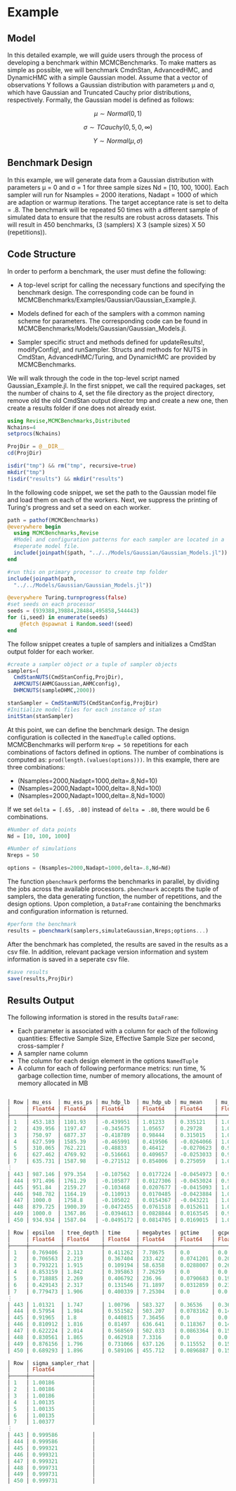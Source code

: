 # Example

## Model

In this detailed example, we will guide users through the process of developing a benchmark within MCMCBenchmarks. To make matters as simple as possible, we will benchmark CmdnStan, AdvancedHMC, and DynamicHMC with a simple Gaussian model. Assume that a vector of observations Y follows a Gaussian distribution with parameters μ and σ, which have Gaussian and Truncated Cauchy prior distributions, respectively. Formally, the Gaussian model is defined as follows:


```math
\mu \sim Normal(0,1)
```
```math
\sigma \sim TCauchy(0,5,0,\infty)
```
```math
Y \sim Normal(\mu,\sigma)
```

## Benchmark Design

In this example, we will generate data from a Gaussian distribution with parameters μ = 0 and σ = 1 for three sample sizes Nd = [10, 100, 1000]. Each sampler will run for Nsamples = 2000 iterations, Nadapt = 1000 of which are adaption or warmup iterations. The target acceptance rate is set to delta = .8. The benchmark will be repeated 50 times with a different sample of simulated data to ensure that the results are robust across datasets. This will result in 450 benchmarks, (3 (samplers) X 3 (sample sizes) X 50 (repetitions)).

## Code Structure

In order to perform a benchmark, the user must define the following:

* A top-level script for calling the necessary functions and specifying the benchmark design. The corresponding code can be found in MCMCBenchmarks/Examples/Gaussian/Gaussian_Example.jl.

* Models defined for each of the samplers with a common naming scheme for parameters. The corresponding code can be found in MCMCBenchmarks/Models/Gaussian/Gaussian_Models.jl.

* Sampler specific struct and methods defined for updateResults!, modifyConfig!, and runSampler. Structs and methods for NUTS in CmdStan, AdvancedHMC/Turing, and DynamicHMC are provided by MCMCBenchmarks.


We will walk through the code in the top-level script named Gaussian_Example.jl. In the first snippet, we call the required packages, set the number of chains to 4, set the file directory as the project directory, remove old the old CmdStan output director tmp and create a new one, then create a results folder if one does not already exist.  

```julia
using Revise,MCMCBenchmarks,Distributed
Nchains=4
setprocs(Nchains)

ProjDir = @__DIR__
cd(ProjDir)

isdir("tmp") && rm("tmp", recursive=true)
mkdir("tmp")
!isdir("results") && mkdir("results")
```

In the following code snippet, we set the path to the Gaussian model file and load them on each of the workers. Next, we suppress the printing of Turing's progress and set a seed on each worker.

```julia
path = pathof(MCMCBenchmarks)
@everywhere begin
  using MCMCBenchmarks,Revise
  #Model and configuration patterns for each sampler are located in a
  #seperate model file.
  include(joinpath($path, "../../Models/Gaussian/Gaussian_Models.jl"))
end

#run this on primary processor to create tmp folder
include(joinpath(path,
  "../../Models/Gaussian/Gaussian_Models.jl"))

@everywhere Turing.turnprogress(false)
#set seeds on each processor
seeds = (939388,39884,28484,495858,544443)
for (i,seed) in enumerate(seeds)
    @fetch @spawnat i Random.seed!(seed)
end
```

The follow snippet creates a tuple of samplers and initializes a CmdStan output folder for each worker.

```julia
#create a sampler object or a tuple of sampler objects
samplers=(
  CmdStanNUTS(CmdStanConfig,ProjDir),
  AHMCNUTS(AHMCGaussian,AHMCconfig),
  DHMCNUTS(sampleDHMC,2000))

stanSampler = CmdStanNUTS(CmdStanConfig,ProjDir)
#Initialize model files for each instance of stan
initStan(stanSampler)
```

At this point, we can define the benchmark design. The design configuration is collected in the `NamedTuple` called options. MCMCBenchmarks will perform `Nrep = 50` repetitions for each combinations of factors defined in options. The number of combinations is computed as: `prod(length.(values(options)))`. In this example, there are three combinations:

* (Nsamples=2000,Nadapt=1000,delta=.8,Nd=10)
* (Nsamples=2000,Nadapt=1000,delta=.8,Nd=100)
* (Nsamples=2000,Nadapt=1000,delta=.8,Nd=1000)

If we set `delta = [.65, .80]` instead of `delta = .80`, there would be 6 combinations.

```julia
#Number of data points
Nd = [10, 100, 1000]

#Number of simulations
Nreps = 50

options = (Nsamples=2000,Nadapt=1000,delta=.8,Nd=Nd)
```

The function `pbenchmark` performs the benchmarks in parallel, by dividing the jobs across the available processors. `pbenchmark` accepts the tuple of samplers, the data generating function, the number of repetitions, and the design options. Upon completion, a `DataFrame` containing the benchmarks and configuration information is returned.

```julia  
#perform the benchmark
results = pbenchmark(samplers,simulateGaussian,Nreps;options...)
```

After the benchmark has completed, the results are saved in the results as a csv file. In addition, relevant package version information and system information is saved in a seperate csv file.

```julia
#save results
save(results,ProjDir)
```
## Results Output
The following information is stored in the results `DataFrame`:

* Each parameter is associated with a column for each of the following quantities: Effective Sample Size, Effective Sample Size per second, cross-sampler r̂
* A sampler name column
* The column for each design element in the options `NamedTuple`
* A column for each of following performance metrics: run time, % garbage collection time, number of memory allocations, the amount of memory allocated in MB


```julia

│ Row │ mu_ess  │ mu_ess_ps │ mu_hdp_lb  │ mu_hdp_ub │ mu_mean    │ mu_r_hat │ sigma_ess │ sigma_ess_ps │ sigma_hdp_lb │ sigma_hdp_ub │ sigma_mean │ sigma_r_hat │
│     │ Float64 │ Float64   │ Float64    │ Float64   │ Float64    │ Float64  │ Float64   │ Float64      │ Float64      │ Float64      │ Float64    │ Float64     │
├─────┼─────────┼───────────┼────────────┼───────────┼────────────┼──────────┼───────────┼──────────────┼──────────────┼──────────────┼────────────┼─────────────┤
│ 1   │ 453.183 │ 1101.93   │ -0.439951  │ 1.01233   │ 0.335121   │ 1.01192  │ 561.67    │ 1365.72      │ 0.694345     │ 1.85464      │ 1.20432    │ 0.999773    │
│ 2   │ 439.956 │ 1197.47   │ -0.345675  │ 1.05657   │ 0.29728    │ 1.01183  │ 349.387   │ 950.962      │ 0.680205     │ 1.96625      │ 1.2538     │ 0.999099    │
│ 3   │ 750.97  │ 6877.37   │ -0.418789  │ 0.98444   │ 0.315015   │ 1.00147  │ 436.824   │ 4000.43      │ 0.685377     │ 1.88949      │ 1.20968    │ 1.00001     │
│ 4   │ 627.599 │ 1585.39   │ -0.465991  │ 0.419506  │ -0.0264066 │ 1.00156  │ 687.419   │ 1736.51      │ 0.41708      │ 1.11226      │ 0.723098   │ 1.0025      │
│ 5   │ 310.065 │ 762.221   │ -0.48833   │ 0.46412   │ -0.0270623 │ 0.999198 │ 375.669   │ 923.491      │ 0.354449     │ 1.16472      │ 0.747474   │ 0.99918     │
│ 6   │ 627.462 │ 4769.92   │ -0.516661  │ 0.409657  │ -0.0253033 │ 0.999118 │ 388.73    │ 2955.1       │ 0.406456     │ 1.11744      │ 0.743553   │ 0.999008    │
│ 7   │ 635.731 │ 1587.98   │ -0.271512  │ 0.854006  │ 0.275059   │ 1.0016   │ 576.698   │ 1440.52      │ 0.537828     │ 1.43556      │ 0.953825   │ 0.999986    │
⋮
│ 443 │ 987.146 │ 979.354   │ -0.107562  │ 0.0177224 │ -0.0454973 │ 0.999009 │ 916.509   │ 909.275      │ 0.960226     │ 1.04749      │ 1.00635    │ 0.999703    │
│ 444 │ 971.496 │ 1761.29   │ -0.105877  │ 0.0127306 │ -0.0453024 │ 0.999013 │ 608.395   │ 1103.0       │ 0.96735      │ 1.04969      │ 1.00694    │ 1.00024     │
│ 445 │ 951.84  │ 2159.27   │ -0.103468  │ 0.0207677 │ -0.0415093 │ 1.0003   │ 1000.0    │ 2268.53      │ 0.97463      │ 1.06208      │ 1.0171     │ 0.999189    │
│ 446 │ 948.782 │ 1164.19   │ -0.110913  │ 0.0170485 │ -0.0423884 │ 1.00133  │ 1000.0    │ 1227.04      │ 0.973883     │ 1.06253      │ 1.018      │ 0.999011    │
│ 447 │ 1000.0  │ 1758.8    │ -0.105022  │ 0.0154367 │ -0.043221  │ 1.00022  │ 370.093   │ 650.921      │ 0.968455     │ 1.06218      │ 1.01705    │ 0.999325    │
│ 448 │ 879.725 │ 1900.39   │ -0.0472455 │ 0.0761518 │ 0.0152611  │ 1.00018  │ 874.352   │ 1888.78      │ 1.00112      │ 1.09242      │ 1.04392    │ 0.999115    │
│ 449 │ 1000.0  │ 1367.86   │ -0.0394613 │ 0.0828844 │ 0.0163545  │ 0.999198 │ 1000.0    │ 1367.86      │ 1.00124      │ 1.08632      │ 1.04264    │ 1.00029     │
│ 450 │ 934.934 │ 1587.04   │ -0.0495172 │ 0.0814705 │ 0.0169015  │ 1.00209  │ 440.281   │ 747.371      │ 0.996308     │ 1.08719      │ 1.0428     │ 0.999471    │

│ Row │ epsilon  │ tree_depth │ time     │ megabytes │ gctime    │ gcpercent │ allocations │ sampler     │ Nsamples │ Nadapt │ delta   │ Nd    │ mu_sampler_rhat │
│     │ Float64  │ Float64    │ Float64  │ Float64   │ Float64   │ Float64   │ Int64       │ String      │ Int64    │ Int64  │ Float64 │ Int64 │ Float64         │
├─────┼──────────┼────────────┼──────────┼───────────┼───────────┼───────────┼─────────────┼─────────────┼──────────┼────────┼─────────┼───────┼─────────────────┤
│ 1   │ 0.769406 │ 2.113      │ 0.411262 │ 7.78675   │ 0.0       │ 0.0       │ 175314      │ CmdStanNUTS │ 2000     │ 1000   │ 0.8     │ 10    │ 1.00571         │
│ 2   │ 0.706563 │ 2.219      │ 0.367404 │ 233.422   │ 0.0741201 │ 0.20174   │ 2654525     │ AHMCNUTS    │ 2000     │ 1000   │ 0.8     │ 10    │ 1.00571         │
│ 3   │ 0.793221 │ 1.915      │ 0.109194 │ 58.6358   │ 0.0288007 │ 0.263756  │ 1530417     │ DHMCNUTS    │ 2000     │ 1000   │ 0.8     │ 10    │ 1.00571         │
│ 4   │ 0.853159 │ 1.842      │ 0.395863 │ 7.26259   │ 0.0       │ 0.0       │ 165981      │ CmdStanNUTS │ 2000     │ 1000   │ 0.8     │ 10    │ 0.999527        │
│ 5   │ 0.718885 │ 2.269      │ 0.406792 │ 236.96    │ 0.0790683 │ 0.19437   │ 2731926     │ AHMCNUTS    │ 2000     │ 1000   │ 0.8     │ 10    │ 0.999527        │
│ 6   │ 0.429143 │ 2.317      │ 0.131546 │ 71.1897   │ 0.0312859 │ 0.237833  │ 1877320     │ DHMCNUTS    │ 2000     │ 1000   │ 0.8     │ 10    │ 0.999527        │
│ 7   │ 0.779473 │ 1.906      │ 0.400339 │ 7.25304   │ 0.0       │ 0.0       │ 165982      │ CmdStanNUTS │ 2000     │ 1000   │ 0.8     │ 10    │ 0.999831        │
⋮
│ 443 │ 1.01321  │ 1.747      │ 1.00796  │ 583.327   │ 0.36536   │ 0.362476  │ 2056393     │ AHMCNUTS    │ 2000     │ 1000   │ 0.8     │ 1000  │ 0.999432        │
│ 444 │ 0.57954  │ 1.984      │ 0.551582 │ 503.207   │ 0.0783162 │ 0.141985  │ 1695754     │ DHMCNUTS    │ 2000     │ 1000   │ 0.8     │ 1000  │ 0.999432        │
│ 445 │ 0.91965  │ 1.8        │ 0.440815 │ 7.36456   │ 0.0       │ 0.0       │ 166982      │ CmdStanNUTS │ 2000     │ 1000   │ 0.8     │ 1000  │ 1.00027         │
│ 446 │ 0.810912 │ 1.816      │ 0.81497  │ 636.641   │ 0.118367  │ 0.145241  │ 2233313     │ AHMCNUTS    │ 2000     │ 1000   │ 0.8     │ 1000  │ 1.00027         │
│ 447 │ 0.622224 │ 2.014      │ 0.568569 │ 502.033   │ 0.0863364 │ 0.151849  │ 1689812     │ DHMCNUTS    │ 2000     │ 1000   │ 0.8     │ 1000  │ 1.00027         │
│ 448 │ 0.830561 │ 1.865      │ 0.462918 │ 7.3316    │ 0.0       │ 0.0       │ 166982      │ CmdStanNUTS │ 2000     │ 1000   │ 0.8     │ 1000  │ 1.00022         │
│ 449 │ 0.876156 │ 1.796      │ 0.731066 │ 637.126   │ 0.115552  │ 0.15806   │ 2234563     │ AHMCNUTS    │ 2000     │ 1000   │ 0.8     │ 1000  │ 1.00022         │
│ 450 │ 0.689293 │ 1.896      │ 0.589106 │ 455.712   │ 0.0896887 │ 0.152245  │ 1525902     │ DHMCNUTS    │ 2000     │ 1000   │ 0.8     │ 1000  │ 1.00022         │

│ Row │ sigma_sampler_rhat │
│     │ Float64            │
├─────┼────────────────────┤
│ 1   │ 1.00186            │
│ 2   │ 1.00186            │
│ 3   │ 1.00186            │
│ 4   │ 1.00135            │
│ 5   │ 1.00135            │
│ 6   │ 1.00135            │
│ 7   │ 1.00377            │
⋮
│ 443 │ 0.999586           │
│ 444 │ 0.999586           │
│ 445 │ 0.999321           │
│ 446 │ 0.999321           │
│ 447 │ 0.999321           │
│ 448 │ 0.999731           │
│ 449 │ 0.999731           │
│ 450 │ 0.999731           │
```
